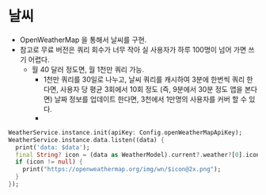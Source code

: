 # 날씨


- OpenWeatherMap 을 통해서 날씨를 구현.
- 참고로 무료 버전은 쿼리 회수가 너무 작아 실 사용자가 하루 100명이 넘어 가면 쓰기 어렵다.
  - 월 40 달러 정도면, 월 1천만 쿼리 가능.
    - 1천만 쿼리를 30일로 나누고, 날씨 쿼리를 캐시하여 3분에 한번씩 쿼리 한다면, 사용자 당 평균 3회에서 10회 정도 (즉, 9분에서 30분 정도 앱을 본다면) 날짜 정보를 업데이트 한다면, 3천에서 1만명의 사용자를 커버 할 수 있다.
    - 
```dart
WeatherService.instance.init(apiKey: Config.openWeatherMapApiKey);
WeatherService.instance.data.listen((data) {
  print('data: $data');
  final String? icon = (data as WeatherModel).current?.weather?[0].icon;
  if (icon != null) {
    print("https://openweathermap.org/img/wn/$icon@2x.png");
  }
});
```
